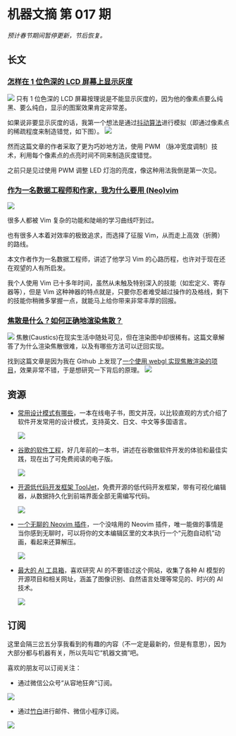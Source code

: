 # 机器文摘 第 017 期

*预计春节期间暂停更新，节后恢复。*

## 长文
### [怎样在 1 位色深的 LCD 屏幕上显示灰度](https://www.zephray.me/post/grayscale_lcd/)
![](2023-01-16-09-33-34.png)
只有 1 位色深的 LCD 屏幕按理说是不能显示灰度的，因为他的像素点要么纯黑、要么纯白，显示的图案效果肯定非常差。

如果说非要显示灰度的话，我第一个想法是通过[抖动算法](https://zh.wikipedia.org/wiki/%E6%8A%96%E5%8B%95_(%E6%95%B8%E4%BD%8D%E8%A8%8A%E8%99%9F%E8%99%95%E7%90%86))进行模拟（即通过像素点的稀疏程度来制造错觉，如下图）。
![](2023-01-16-09-40-49.png)

然而这篇文章的作者采取了更为巧妙地方法，使用 PWM （脉冲宽度调制）技术，利用每个像素点的点亮时间不同来制造灰度错觉。

之前只是见过使用 PWM 调整 LED 灯泡的亮度，像这种用法我倒是第一次见。

### [作为一名数据工程师和作家，我为什么要用 (Neo)vim](https://www.sspaeti.com/blog/why-using-neovim-data-engineer-and-writer-2023/)
![](2023-01-16-09-44-27.png)

很多人都被 Vim 复杂的功能和陡峭的学习曲线吓到过。

也有很多人本着对效率的极致追求，而选择了征服 Vim，从而走上高效（折腾）的路线。

本文作者作为一名数据工程师，讲述了他学习 Vim 的心路历程，也许对于现在还在观望的人有所启发。

我个人使用 Vim 已十多年时间，虽然从未触及特别深入的技能（如宏定义、寄存器等），但是 Vim 这种神器的特点就是，只要你忍者难受越过操作的及格线，剩下的技能你稍微多掌握一点，就能马上给你带来非常丰厚的回报。

### [焦散是什么？如何正确地渲染焦散？](https://www.chaos.com/cn/blog/what-are-caustics-and-how-to-render-them-the-right-way)
![](2023-01-16-09-55-28.png)
焦散(Caustics)在现实生活中随处可见，但在渲染图中却很稀有。这篇文章解答了为什么渲染焦散很难，以及有哪些方法可以迂回实现。

找到这篇文章是因为我在 Github 上发现了[一个使用 webgl 实现焦散渲染的项目](https://github.com/pmndrs/drei#caustics)，效果非常不错，于是想研究一下背后的原理。
![](2023-01-16-10-02-22.png)

## 资源
- [常用设计模式有哪些](https://refactoringguru.cn/design-patterns)，一本在线电子书，图文并茂，以比较直观的方式介绍了软件开发常用的设计模式，支持英文、日文、中文等多国语言。
  
  ![](2023-01-16-10-04-26.png)

- [谷歌的软件工程](https://abseil.io/resources/swe-book/html/toc.html)，好几年前的一本书，讲述在谷歌做软件开发的体验和最佳实践，现在出了可免费阅读的电子版。
  
  ![](2023-01-16-10-04-41.png)

- [开源低代码开发框架 ToolJet](https://github.com/ToolJet/ToolJet)，免费开源的低代码开发框架，带有可视化编辑器，从数据持久化到前端界面全部无需编写代码。
  
  ![](2023-01-16-10-08-12.png)

- [一个无聊的 Neovim 插件](https://github.com/Eandrju/cellular-automaton.nvim)，一个没啥用的 Neovim 插件，唯一能做的事情是当你感到无聊时，可以将你的文本编辑区里的文本执行一个“元胞自动机”动画，看起来还算解压。
  
  ![](2023-01-16-10-11-33.png)

- [最大的 AI 工具箱](https://www.futurepedia.io/)，喜欢研究 AI 的不要错过这个网站，收集了各种 AI 模型的开源项目和相关网址，涵盖了图像识别、自然语言处理等常见的、时兴的 AI 技术。
  
  ![](2023-01-16-10-15-15.png)

## 订阅
这里会隔三岔五分享我看到的有趣的内容（不一定是最新的，但是有意思），因为大部分都与机器有关，所以先叫它“机器文摘”吧。

喜欢的朋友可以订阅关注：

- 通过微信公众号“从容地狂奔”订阅。

![](../weixin.jpg)

- 通过[竹白](https://zhubai.love/)进行邮件、微信小程序订阅。

![](../zhubai.jpg)